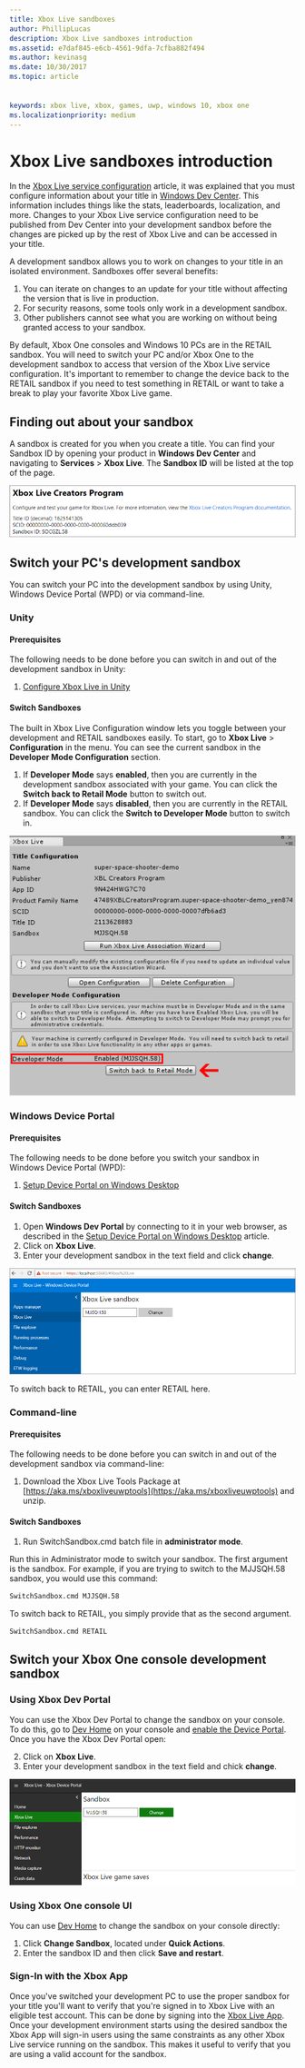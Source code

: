 ```yaml
---
title: Xbox Live sandboxes
author: PhillipLucas
description: Xbox Live sandboxes introduction
ms.assetid: e7daf845-e6cb-4561-9dfa-7cfba882f494
ms.author: kevinasg
ms.date: 10/30/2017
ms.topic: article


keywords: xbox live, xbox, games, uwp, windows 10, xbox one
ms.localizationpriority: medium
---
```


# Xbox Live sandboxes introduction

In the [Xbox Live service configuration](xbox-live-service-configuration-creators.md) article, it was explained that you must configure information about your title in [Windows Dev Center](http://dev.windows.com). This information includes things like the stats, leaderboards, localization, and more. Changes to your Xbox Live service configuration need to be published from Dev Center into your development sandbox before the changes are picked up by the rest of Xbox Live and can be accessed in your title.

A development sandbox allows you to work on changes to your title in an isolated environment. Sandboxes offer several benefits:

1. You can iterate on changes to an update for your title without affecting the version that is live in production.
2. For security reasons, some tools only work in a development sandbox.
3. Other publishers cannot see what you are working on without being granted access to your sandbox.

By default, Xbox One consoles and Windows 10 PCs are in the RETAIL sandbox. You will need to switch your PC and/or Xbox One to the development sandbox to access that version of the Xbox Live service configuration. It's important to remember to change the device back to the RETAIL sandbox if you need to test something in RETAIL or want to take a break to play your favorite Xbox Live game.

## Finding out about your sandbox

A sandbox is created for you when you create a title. You can find your Sandbox ID by opening your product in **Windows Dev Center** and navigating to **Services** > **Xbox Live**. The **Sandbox ID** will be listed at the top of the page.

![](../images/getting_started/devcenter_sandbox_id.png)

## Switch your PC's development sandbox
You can switch your PC into the development sandbox by using Unity, Windows Device Portal (WPD) or via command-line.

### Unity

#### Prerequisites
The following needs to be done before you can switch in and out of the development sandbox in Unity:

1. [Configure Xbox Live in Unity](configure-xbox-live-in-unity.md)

#### Switch Sandboxes
The built in Xbox Live Configuration window lets you toggle between your development and RETAIL sandboxes easily. To start, go to **Xbox Live** > **Configuration** in the menu. You can see the current sandbox in the **Developer Mode Configuration** section.

1. If **Developer Mode** says **enabled**, then you are currently in the development sandbox associated with your game. You can click the **Switch back to Retail Mode** button to switch out.
2. If **Developer Mode** says **disabled**, then you are currently in the RETAIL sandbox. You can click the **Switch to Developer Mode** button to switch in.

![XBL Enabled](../images/unity/unity-xbl-dev-mode.PNG)

### Windows Device Portal

#### Prerequisites
The following needs to be done before you switch your sandbox in Windows Device Portal (WPD):

1. [Setup Device Portal on Windows Desktop](https://msdn.microsoft.com/en-us/windows/uwp/debug-test-perf/device-portal-desktop)

#### Switch Sandboxes

1. Open **Windows Dev Portal** by connecting to it in your web browser, as described in the [Setup Device Portal on Windows Desktop](https://msdn.microsoft.com/en-us/windows/uwp/debug-test-perf/device-portal-desktop) article.
2. Click on **Xbox Live**.
3. Enter your development sandbox in the text field and click **change**.

![](../images/getting_started/wdp_switch_sandbox.png)

To switch back to RETAIL, you can enter RETAIL here.

### Command-line

#### Prerequisites
The following needs to be done before you can switch in and out of the development sandbox via command-line:

1. Download the Xbox Live Tools Package at [https://aka.ms/xboxliveuwptools](https://aka.ms/xboxliveuwptools) and unzip.

#### Switch Sandboxes
1. Run SwitchSandbox.cmd batch file in **administrator mode**.

Run this in Administrator mode to switch your sandbox. The first argument is the sandbox. For example, if you are trying to switch to the MJJSQH.58 sandbox, you would use this command:

```cmd
SwitchSandbox.cmd MJJSQH.58
```

To switch back to RETAIL, you simply provide that as the second argument.

```cmd
SwitchSandbox.cmd RETAIL
```

## Switch your Xbox One console development sandbox

### Using Xbox Dev Portal

You can use the Xbox Dev Portal to change the sandbox on your console. To do this, go to [Dev Home](https://docs.microsoft.com/windows/uwp/xbox-apps/dev-home) on your console and [enable the Device Portal](https://docs.microsoft.com/windows/uwp/debug-test-perf/device-portal-xbox). Once you have the Xbox Dev Portal open:

2. Click on **Xbox Live**.
3. Enter your development sandbox in the text field and chick **change**.

![](../images/getting_started/xdp_switch_sandbox.png)

### Using Xbox One console UI

You can use [Dev Home](https://docs.microsoft.com/windows/uwp/xbox-apps/dev-home) to change the sandbox on your console directly:

1. Click **Change Sandbox**, located under **Quick Actions**.
2. Enter the sandbox ID and then click **Save and restart**.

### Sign-In with the Xbox App

Once you've switched your development PC to use the proper sandbox for your title you'll want to verify that you're signed in to Xbox Live with an eligible test account. This can be done by signing into the [Xbox Live App](https://www.xbox.com/en-US/xbox-app). Once your development environment starts using the desired sandbox the Xbox App will sign-in users using the same constraints as any other Xbox Live service running on the sandbox. This makes it useful to verify that you are using a valid account for the sandbox.
